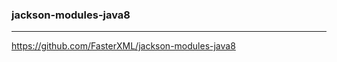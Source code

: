 ### jackson-modules-java8
---
https://github.com/FasterXML/jackson-modules-java8

```
```

```
```

```
```


